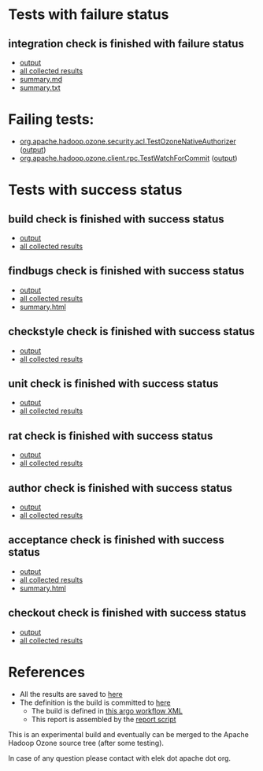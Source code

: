 # Tests with failure status

## integration check is finished with failure status

   * [output](https://raw.githubusercontent.com/elek/ozone-ci-q4/master/pr/pr-hdds-2181-ddhv2/integration/output.log)
   * [all collected results](https://github.com/elek/ozone-ci-q4/tree/master/pr/pr-hdds-2181-ddhv2/integration)
   * [summary.md](https://github.com/elek/ozone-ci-q4/tree/master/pr/pr-hdds-2181-ddhv2/integration/summary.md)
   * [summary.txt](https://github.com/elek/ozone-ci-q4/tree/master/pr/pr-hdds-2181-ddhv2/integration/summary.txt)

# Failing tests: 

 * [org.apache.hadoop.ozone.security.acl.TestOzoneNativeAuthorizer](hadoop-ozone/integration-test/org.apache.hadoop.ozone.security.acl.TestOzoneNativeAuthorizer.txt) ([output](hadoop-ozone/integration-test/org.apache.hadoop.ozone.security.acl.TestOzoneNativeAuthorizer-output.txt))
 * [org.apache.hadoop.ozone.client.rpc.TestWatchForCommit](hadoop-ozone/integration-test/org.apache.hadoop.ozone.client.rpc.TestWatchForCommit.txt) ([output](hadoop-ozone/integration-test/org.apache.hadoop.ozone.client.rpc.TestWatchForCommit-output.txt))


# Tests with success status

## build check is finished with success status

   * [output](https://raw.githubusercontent.com/elek/ozone-ci-q4/master/pr/pr-hdds-2181-ddhv2/build/output.log)
   * [all collected results](https://github.com/elek/ozone-ci-q4/tree/master/pr/pr-hdds-2181-ddhv2/build)


## findbugs check is finished with success status

   * [output](https://raw.githubusercontent.com/elek/ozone-ci-q4/master/pr/pr-hdds-2181-ddhv2/findbugs/output.log)
   * [all collected results](https://github.com/elek/ozone-ci-q4/tree/master/pr/pr-hdds-2181-ddhv2/findbugs)
   * [summary.html](https://elek.github.io/ozone-ci-q4/pr/pr-hdds-2181-ddhv2/findbugs/summary.html)


## checkstyle check is finished with success status

   * [output](https://raw.githubusercontent.com/elek/ozone-ci-q4/master/pr/pr-hdds-2181-ddhv2/checkstyle/output.log)
   * [all collected results](https://github.com/elek/ozone-ci-q4/tree/master/pr/pr-hdds-2181-ddhv2/checkstyle)


## unit check is finished with success status

   * [output](https://raw.githubusercontent.com/elek/ozone-ci-q4/master/pr/pr-hdds-2181-ddhv2/unit/output.log)
   * [all collected results](https://github.com/elek/ozone-ci-q4/tree/master/pr/pr-hdds-2181-ddhv2/unit)


## rat check is finished with success status

   * [output](https://raw.githubusercontent.com/elek/ozone-ci-q4/master/pr/pr-hdds-2181-ddhv2/rat/output.log)
   * [all collected results](https://github.com/elek/ozone-ci-q4/tree/master/pr/pr-hdds-2181-ddhv2/rat)


## author check is finished with success status

   * [output](https://raw.githubusercontent.com/elek/ozone-ci-q4/master/pr/pr-hdds-2181-ddhv2/author/output.log)
   * [all collected results](https://github.com/elek/ozone-ci-q4/tree/master/pr/pr-hdds-2181-ddhv2/author)


## acceptance check is finished with success status

   * [output](https://raw.githubusercontent.com/elek/ozone-ci-q4/master/pr/pr-hdds-2181-ddhv2/acceptance/output.log)
   * [all collected results](https://github.com/elek/ozone-ci-q4/tree/master/pr/pr-hdds-2181-ddhv2/acceptance)
   * [summary.html](https://elek.github.io/ozone-ci-q4/pr/pr-hdds-2181-ddhv2/acceptance/summary.html)


## checkout check is finished with success status

   * [output](https://raw.githubusercontent.com/elek/ozone-ci-q4/master/pr/pr-hdds-2181-ddhv2/checkout/output.log)
   * [all collected results](https://github.com/elek/ozone-ci-q4/tree/master/pr/pr-hdds-2181-ddhv2/checkout)




# References

 * All the results are saved to [here](https://github.com/elek/ozone-ci-q4/tree/master/pr/pr-hdds-2181-ddhv2/)
 * The definition is the build is committed to [here](https://github.com/elek/argo-ozone)
    * The build is defined in [this argo workflow XML](https://github.com/elek/argo-ozone/blob/master/ozone-build.yaml)
    * This report is assembled by the [report script](https://github.com/elek/argo-ozone/blob/master/scripts/report.sh)

This is an experimental build and eventually can be merged to the Apache Hadoop Ozone source tree (after some testing).

In case of any question please contact with elek dot apache dot org.
